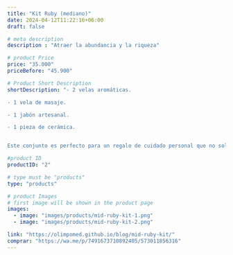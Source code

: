 ```yaml
---
title: "Kit Ruby (mediano)"
date: 2024-04-12T11:22:16+06:00
draft: false

# meta description
description : "Atraer la abundancia y la riqueza"

# product Price
price: "35.000"
priceBefore: "45.900"

# Product Short Description
shortDescription: "- 2 velas aromáticas.

- 1 vela de masaje.

- 1 jabón artesanal.

- 1 pieza de cerámica.


Este conjunto es perfecto para un regalo de cuidado personal que no solo busca relajar, sino también potenciar la abundancia en la vida de quien lo recibe. Incluye acceso a una  <a href='https://olimpomed.github.io/blog/mid-ruby-kit/'>guía detallada de uso </a>para maximizar los beneficios de cada elemento en la atracción de riqueza y bienestar."

#product ID
productID: "2"

# type must be "products"
type: "products"

# product Images
# first image will be shown in the product page
images:
  - image: "images/products/mid-ruby-kit-1.png"
  - image: "images/products/mid-ruby-kit-2.png"

link: "https://olimpomed.github.io/blog/mid-ruby-kit/"
comprar: "https://wa.me/p/7491673710892405/573011856316"
---
```

